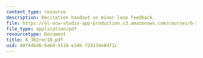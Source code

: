 ```yaml
---
content_type: resource
description: Recitation handout on minor loop feedback.
file: https://ol-ocw-studio-app-production.s3.amazonaws.com/courses/6-302-feedback-systems-spring-2007/40f44bd66a6d5118e34bf24134e8d71c_6_302rec18.pdf
file_type: application/pdf
resourcetype: Document
title: 6_302rec18.pdf
uid: 40f44bd6-6a6d-5118-e34b-f24134e8d71c
---
```


